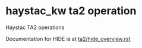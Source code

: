 # haystac_kw ta2 operation

Haystac TA2 operations

Documentation for HIDE is at [ta2/hide_overview.rst](../../../docs/sphinx/source/ta2/hide_overview.rst)